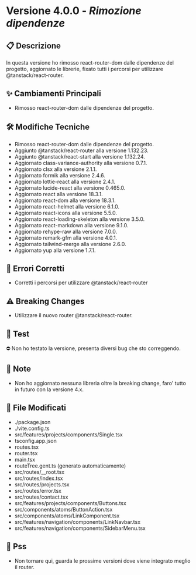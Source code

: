 # Versione 4.0.0 - _Rimozione dipendenze_

## 📋 Descrizione

In questa versione ho rimosso react-router-dom dalle dipendenze del progetto, aggiornato le librerie, fixato tutti i percorsi per utilizzare @tanstack/react-router.

## ✨ Cambiamenti Principali

- Rimosso react-router-dom dalle dipendenze del progetto.

## 🛠️ Modifiche Tecniche

- Rimosso react-router-dom dalle dipendenze del progetto.
- Aggiunto @tanstack/react-router alla versione 1.132.23.
- Aggiunto @tanstack/react-start alla versione 1.132.24.
- Aggiornato class-variance-authority alla versione 0.7.1.
- Aggiornato clsx alla versione 2.1.1.
- Aggiornato formik alla versione 2.4.6.
- Aggiornato lottie-react alla versione 2.4.1.
- Aggiornato lucide-react alla versione 0.465.0.
- Aggiornato react alla versione 18.3.1.
- Aggiornato react-dom alla versione 18.3.1.
- Aggiornato react-helmet alla versione 6.1.0.
- Aggiornato react-icons alla versione 5.5.0.
- Aggiornato react-loading-skeleton alla versione 3.5.0.
- Aggiornato react-markdown alla versione 9.1.0.
- Aggiornato rehype-raw alla versione 7.0.0.
- Aggiornato remark-gfm alla versione 4.0.1.
- Aggiornato tailwind-merge alla versione 2.6.0.
- Aggiornato yup alla versione 1.7.1.

## 🐛 Errori Corretti

- Corretti i percorsi per utilizzare @tanstack/react-router

## ⚠️ Breaking Changes

- Utilizzare il nuovo router @tanstack/react-router.

## 🧪 Test

⛔ Non ho testato la versione, presenta diversi bug che sto correggendo.

## 📝 Note

- Non ho aggiornato nessuna libreria oltre la breaking change, faro' tutto in futuro con la versione 4.x.

## 🔗 File Modificati

- ./package.json
- ./vite.config.ts
- src/features/projects/components/Single.tsx
- tsconfig.app.json
- routes.tsx
- router.tsx
- main.tsx
- routeTree.gent.ts (generato automaticamente)
- src/routes/\_\_root.tsx
- src/routes/index.tsx
- src/routes/projects.tsx
- src/routes/error.tsx
- src/routes/contact.tsx
- src/features/projects/components/Buttons.tsx
- src/components/atoms/ButtonAction.tsx
- src/components/atoms/LinkComponent.tsx
- src/features/navigation/components/LinkNavbar.tsx
- src/features/navigation/components/SidebarMenu.tsx

## 🐾 Pss

- Non tornare qui, guarda le prossime versioni dove viene integrato meglio il router.
